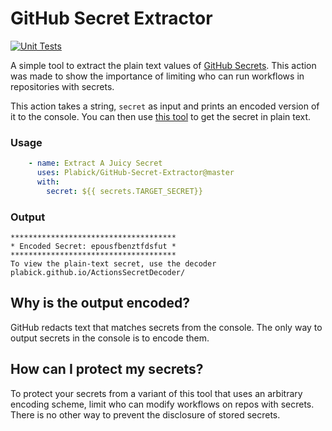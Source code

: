 # GitHub Secret Extractor
[![Unit Tests](https://github.com/Plabick/GitHub-Secret-Extractor/actions/workflows/test.yml/badge.svg?event=push)](https://github.com/Plabick/GitHub-Secret-Extractor/actions/workflows/test.yml)

A simple tool to extract the plain text values of [GitHub Secrets](https://docs.github.com/en/actions/security-guides/encrypted-secrets). This action was made to show the importance of limiting who can run workflows in repositories with secrets. 

This action takes a string, `secret` as input and prints an encoded version of it to the console. You can then use [this tool](https://plabick.github.io/ActionsSecretDecoder/) to get the secret in plain text. 
### Usage
```yaml
    - name: Extract A Juicy Secret
      uses: Plabick/GitHub-Secret-Extractor@master
      with:
        secret: ${{ secrets.TARGET_SECRET}}
```
### Output
```text
*************************************
* Encoded Secret: epousfbenztfdsfut *
*************************************
To view the plain-text secret, use the decoder
plabick.github.io/ActionsSecretDecoder/
```
## Why is the output encoded?
GitHub redacts text that matches secrets from the console. The only way to output secrets in the console is to encode them. 

## How can I protect my secrets?

To protect your secrets from a variant of this tool that uses an arbitrary encoding scheme, limit who can modify workflows on repos with secrets. There is no other way to prevent the disclosure of stored secrets. 

